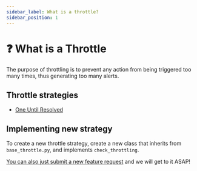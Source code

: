 ```yaml
---
sidebar_label: What is a throttle?
sidebar_position: 1
---
```


# ❓ What is a Throttle

The purpose of throttling is to prevent any action from being triggered too many times, thus generating too many alerts.

## Throttle strategies
- [One Until Resolved](one-until-resolved)

## Implementing new strategy
To create a new throttle strategy, create a new class that inherits from `base_throttle.py`, and implements `check_throttling`.

[You can also just submit a new feature request](https://github.com/keephq/keep/issues/new?assignees=&labels=&template=feature_request.md&title=feature:%20new%20throttling%20strategy) and we will get to it ASAP!
